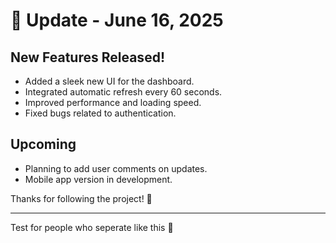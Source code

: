 # 🚀 Update - June 16, 2025

## New Features Released!

- Added a sleek new UI for the dashboard.
- Integrated automatic refresh every 60 seconds.
- Improved performance and loading speed.
- Fixed bugs related to authentication.

## Upcoming

- Planning to add user comments on updates.
- Mobile app version in development.

Thanks for following the project! 🎉


---------------------------------------------

Test for people who seperate like this :facepalm:
